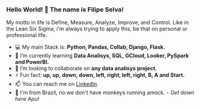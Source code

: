### Hello World! 👋 The name is Filipe Selva!  

My motto in life is Define, Measure, Analyze, Improve, and Control. Like in the Lean Six Sigma, i'm always trying to apply this, be that on personal or professional life. 

- 💻 My main Stack is: **Python, Pandas, Collab, Django, Flask.**
- 🌱 I’m currently learning **Data Analisys, SQL, GCloud, Looker, PySpark and PowerBI.**
- 👯 I’m looking to collaborate on **any data analisys project.**
- ⚡ Fun fact: **up, up, down, down, left, right, left, right, B, A and Start.**
- 📫 You can reach me on [LinkedIn](https://www.linkedin.com/in/filipeselva/).
- 🍌 I'm from Brazil, no we don't have monkeys running amock. *- Get down here Apu!*
